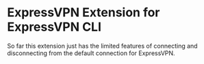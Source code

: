 # ExpressVPN Extension for ExpressVPN CLI

So far this extension just has the limited features of connecting and disconnecting
from the default connection for ExpressVPN.
